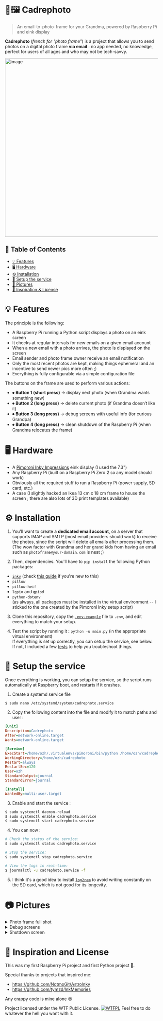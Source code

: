 # 🔌🖼️ Cadrephoto
> An email-to-photo-frame for your Grandma, powered by Raspberry Pi and eink display<br/>

**Cadrephoto** (_french for "photo frame"_) is a project that allows you to send photos
on a digital photo frame **via email** : no app needed, no knowledge, perfect for users
of all ages and who may not be tech-savvy.

<img width="832" height="587" alt="image" src="https://github.com/user-attachments/assets/0f1fc9ee-92b4-4ab1-8625-cecb63c3c0e0" />

## 📑 Table of Contents
- [💡 Features](#-features)
- [🖥️ Hardware](#-hardware)
- [⚙️ Installation](#-installation)
- [🧩 Setup the service](#-setup-the-service)
- [📸 Pictures](#-pictures)
- [📝 Inspiration & License](#-inspiration-and-license)
 
# 💡 Features

The principle is the following:

- A Raspberry Pi running a Python script displays a photo on an eink screen
- It checks at regular intervals for new emails on a given email account
- When a new email with a photo arrives, the photo is displayed on the screen
- Email sender and photo frame owner receive an email notification
- Only the most recent photos are kept, making things ephemeral and an incentive to send newer pics more often ;)
- Everything is fully configurable via a simple configuration file

The buttons on the frame are used to perform various actions:

- ⏺ **Button 1 (short press)** → display next photo (when Grandma wants something new)
- ⏺ **Button 2 (long press)** → delete current photo (if Grandma doesn’t like it)
- ⏺ **Button 3 (long press)** → debug screens with useful info (for curious Grandpa)
- ⏺ **Button 4 (long press)** → clean shutdown of the Raspberry Pi (when Grandma relocates the frame)

# 🖥️ Hardware

- A [Pimoroni Inky Impressions](https://shop.pimoroni.com/products/inky-impression-7-3) eink display (I used the 7.3")
- Any Raspberry Pi (built on a Raspberry Pi Zero 2 so any model should work)
- Obviously all the required stuff to run a Raspberry Pi (power supply, SD card, etc.)
- A case (I slightly hacked an Ikea 13 cm x 18 cm frame to house the screen ; there are also lots of 3D print templates available)

# ⚙️ Installation

1. You'll want to create a **dedicated email account**, on a server that supports IMAP
and SMTP (most email providers should work) to receive the photos, since the script
will delete all emails after processing them.
<br/>(The wow factor with Grandma and her grand kids from having an email such as `photoframe@your-domain.com` is neat ;)


2. Then, dependencies. You'll have to `pip install` the following Python packages:

* [`inky`](https://github.com/pimoroni/inky) (check [this guide](https://learn.pimoroni.com/article/getting-started-with-inky-impression) if you're new to this)
* `pillow`
* `pillow-heif`
* `lgpio` and `gpiod`
* `python-dotenv`
<br/>(as always, all packages must be installed in the virtual environment -- I sticked to the
one created by the Pimoroni Inky setup script)

3. Clone this repository, copy the [`.env-example`](https://github.com/ozh/cadrephoto/blob/master/.env-example) file to `.env`, and edit everything
to match your setup.


4. Test the script by running it : `python -u main.py` (in the appropriate virtual environment)<br/>
If everything is set up correctly, you can setup the service, see below.<br/>
If not, I included a few [tests](https://github.com/ozh/cadrephoto/blob/master/tests/) to help you troubleshoot things.


# 🧩 Setup the service

Once everything is working, you can setup the service, so the script runs automatically
at Raspberry boot, and restarts if it crashes.

1. Create a systemd service file 

```bash
$ sudo nano /etc/systemd/system/cadrephoto.service
```

2. Copy the following content into the file and modify it to match paths and user :
```ini
[Unit]
Description=Cadrephoto
After=network-online.target
Wants=network-online.target

[Service]
ExecStart=/home/ozh/.virtualenvs/pimoroni/bin/python /home/ozh/cadrephoto/app.py
WorkingDirectory=/home/ozh/cadrephoto
Restart=always
RestartSec=120
User=ozh
StandardOutput=journal
StandardError=journal

[Install]
WantedBy=multi-user.target
```

3. Enable and start the service :
```bash
$ sudo systemctl daemon-reload
$ sudo systemctl enable cadrephoto.service
$ sudo systemctl start cadrephoto.service
```

4. You can now :
```bash
# Check the status of the service:
$ sudo systemctl status cadrephoto.service

# Stop the service:
$ sudo systemctl stop cadrephoto.service

# View the logs in real-time:
$ journalctl -u cadrephoto.service -f
```

5. I think it's a good idea to install [`log2ram`](https://github.com/azlux/log2ram) to avoid writing constantly on the
SD card, which is not good for its longevity.

# 📷 Pictures

<details>
  <summary>Photo frame full shot</summary>
  
  ![20250818_183325](https://github.com/user-attachments/assets/45d28f79-7cd3-46d4-94b0-2435c51b2b06)
  
  Button A displays next photo. Button B deletes current photo.
</details>

<details>
  <summary>Debug screens</summary>

  Long Press on Button C displays a debug screen with various info, then another screen with the application log

  ![20250818_162448](https://github.com/user-attachments/assets/d0e69d0f-2d7c-48fb-bb32-1a7a159c9a07)
  
</details>

<details>
  <summary>Shutdown screen</summary>
  
  ![20250818_172115](https://github.com/user-attachments/assets/2e69535d-47e5-4088-8454-aea31b040409)
  
  (Customisable message like everything in the project)
</details>




# 📝 Inspiration and License

This was my first Raspberry Pi project and first Python project 🎉.

Special thanks to projects that inspired me:
* https://github.com/NotmoGit/AstroInky
* https://github.com/tymzd/InkMemories

Any crappy code is mine alone 😉

Project licensed under the WTF Public License. [![WTFPL](https://www.wtfpl.net/wp-content/uploads/2012/12/wtfpl-badge-4.png)](http://www.wtfpl.net/about/)
Feel free to do whatever the hell you want with it.
